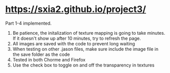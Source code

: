 # https://sxia2.github.io/project3/
Part 1-4 implemented.

1. Be patience, the initalization of texture mapping is going to take minutes. If it doesn't show up after 10 minutes, try to refresh the page.
2. All images are saved with the code to prevent long waiting
3. When testing on other .jason files, make sure include the image file in the save folder as the code
3. Tested in both Chorme and Firefox
4. Use the check box to toggle on and off the transparency in textures
